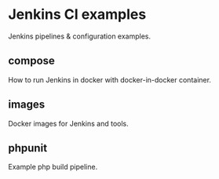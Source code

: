 # Jenkins CI examples

Jenkins pipelines & configuration examples.

## compose

How to run Jenkins in docker with docker-in-docker container.

## images

Docker images for Jenkins and tools.

## phpunit

Example php build pipeline.
